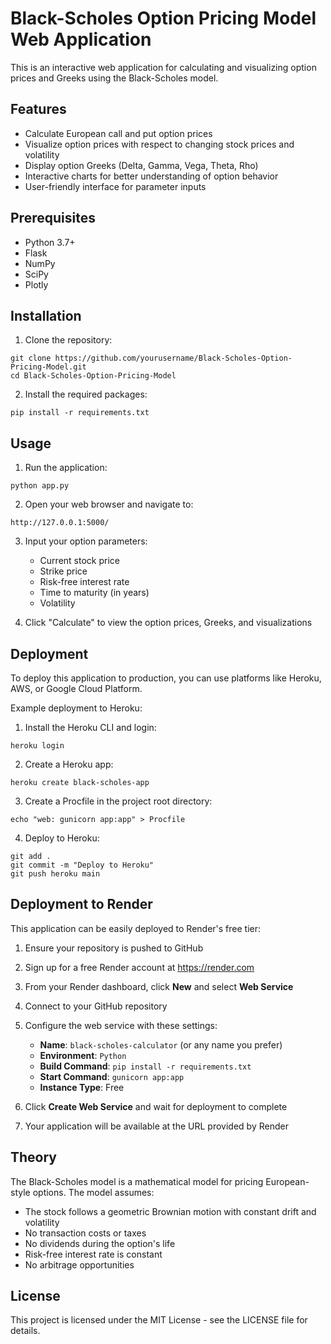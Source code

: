 # Black-Scholes Option Pricing Model Web Application

This is an interactive web application for calculating and visualizing option prices and Greeks using the Black-Scholes model.

## Features

- Calculate European call and put option prices
- Visualize option prices with respect to changing stock prices and volatility
- Display option Greeks (Delta, Gamma, Vega, Theta, Rho)
- Interactive charts for better understanding of option behavior
- User-friendly interface for parameter inputs

## Prerequisites

- Python 3.7+
- Flask
- NumPy
- SciPy
- Plotly

## Installation

1. Clone the repository:
```
git clone https://github.com/yourusername/Black-Scholes-Option-Pricing-Model.git
cd Black-Scholes-Option-Pricing-Model
```

2. Install the required packages:
```
pip install -r requirements.txt
```

## Usage

1. Run the application:
```
python app.py
```

2. Open your web browser and navigate to:
```
http://127.0.0.1:5000/
```

3. Input your option parameters:
   - Current stock price
   - Strike price
   - Risk-free interest rate
   - Time to maturity (in years)
   - Volatility

4. Click "Calculate" to view the option prices, Greeks, and visualizations

## Deployment

To deploy this application to production, you can use platforms like Heroku, AWS, or Google Cloud Platform.

Example deployment to Heroku:

1. Install the Heroku CLI and login:
```
heroku login
```

2. Create a Heroku app:
```
heroku create black-scholes-app
```

3. Create a Procfile in the project root directory:
```
echo "web: gunicorn app:app" > Procfile
```

4. Deploy to Heroku:
```
git add .
git commit -m "Deploy to Heroku"
git push heroku main
```

## Deployment to Render

This application can be easily deployed to Render's free tier:

1. Ensure your repository is pushed to GitHub
2. Sign up for a free Render account at https://render.com
3. From your Render dashboard, click **New** and select **Web Service**
4. Connect to your GitHub repository
5. Configure the web service with these settings:
   - **Name**: `black-scholes-calculator` (or any name you prefer)
   - **Environment**: `Python`
   - **Build Command**: `pip install -r requirements.txt`
   - **Start Command**: `gunicorn app:app`
   - **Instance Type**: Free

6. Click **Create Web Service** and wait for deployment to complete
7. Your application will be available at the URL provided by Render

## Theory

The Black-Scholes model is a mathematical model for pricing European-style options. The model assumes:

- The stock follows a geometric Brownian motion with constant drift and volatility
- No transaction costs or taxes
- No dividends during the option's life
- Risk-free interest rate is constant
- No arbitrage opportunities

## License

This project is licensed under the MIT License - see the LICENSE file for details.
